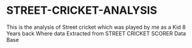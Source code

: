 # STREET-CRICKET-ANALYSIS
This is the analysis of Street cricket which was played by me as a Kid 8 Years back Where data Extracted from STREET CRICKET SCORER Data Base
